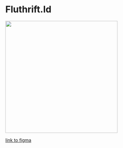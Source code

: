 # Fluthrift.Id

<img src="https://github.com/harysusilo50/Fluthrift.Id/blob/main/Free%20Mug%20%26%20Laptop%20Website%20Mockup%20PSD.png" width="350px">

[link to figma](https://www.figma.com/proto/wycRm0RLsV5mjxccfWatZ5/Fluthrift.id?node-id=7%3A269&scaling=min-zoom&page-id=0%3A1)
